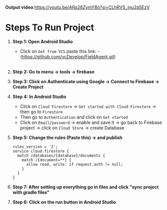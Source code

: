 **Output video**:https://youtu.be/ARa28ZymY8o?si=CLhRV5_jnu2a5EzV
# Steps To Run Project

1. **Step 1: Open Android Studio**
    - Click on `Get from VCS` paste this link: - (https://github.com/vcDevelop/FieldAgent.git)
    <br>

2. **Step 2: Go to menu -> tools -> firebase**
    <br>

3. **Step 3: Click on Authenticate using Google -> Connect to Firebase -> Create Project**
    <br>

5. **Step 4: In Android Studio**
    - Click on `Cloud Firestore` -> `Get started with Cloud Firestore` -> then go to `Firestore`<br>
    - Then go to `Authentication` and click on `Get started`<br>
    - Click on `Email/password` -> enable and save it -> go back to Firebase project -> click on `Cloud Store` -> create Database

6. **Step 5: Change the rules (Paste this) -> and publish**<br>
    ```firebase
    rules_version = '2';
    service cloud.firestore {
      match /databases/{database}/documents {
        match /{document=**} {
          allow read, write: if request.auth != null;
        }
      }
    }
    ```

9. **Step 7:  After setting up everything go in files and click "sync project with gradle files"**
9. **Step 6: Click on the run button in Android Studio**
